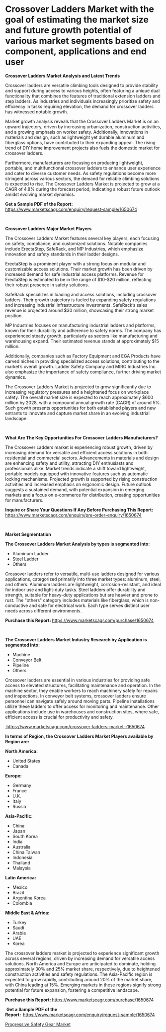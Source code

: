<p><h1>Crossover Ladders Market with the goal of estimating the market size and future growth potential of various market segments based on component, applications and end user</h1></p><p><strong>Crossover Ladders Market Analysis and Latest Trends</strong></p>
<p><p>Crossover ladders are versatile climbing tools designed to provide stability and support during access to various heights, often featuring a unique dual functionality that combines the features of traditional extension ladders and step ladders. As industries and individuals increasingly prioritize safety and efficiency in tasks requiring elevation, the demand for crossover ladders has witnessed notable growth.</p><p>Market growth analysis reveals that the Crossover Ladders Market is on an upward trajectory, driven by increasing urbanization, construction activities, and a growing emphasis on worker safety. Additionally, innovations in materials and design, such as lightweight yet durable aluminum and fiberglass options, have contributed to their expanding appeal. The rising trend of DIY home improvement projects also fuels the domestic market for crossover ladders.</p><p>Furthermore, manufacturers are focusing on producing lightweight, portable, and multifunctional crossover ladders to enhance user experience and cater to diverse customer needs. As safety regulations become more stringent across various sectors, the demand for reliable climbing solutions is expected to rise. The Crossover Ladders Market is projected to grow at a CAGR of 4.8% during the forecast period, indicating a robust future outlook amidst evolving market dynamics.</p></p>
<p><strong>Get a Sample PDF of the Report:&nbsp;</strong> <a href="https://www.marketscagr.com/enquiry/request-sample/1650674?utm_campaign=1889&utm_medium=2&utm_source=Github&utm_content=ia&utm_term=17022025&utm_id=crossover-ladders">https://www.marketscagr.com/enquiry/request-sample/1650674</a></p>
<p>&nbsp;</p>
<p><strong>Crossover Ladders Major Market Players</strong></p>
<p><p>The Crossover Ladders Market features several key players, each focusing on safety, compliance, and customized solutions. Notable companies include ErectaStep, SafeRack, and MP Industries, which emphasize innovation and safety standards in their ladder designs.</p><p>ErectaStep is a prominent player with a strong focus on modular and customizable access solutions. Their market growth has been driven by increased demand for safe industrial access platforms. Revenue for ErectaStep is estimated to be in the range of $10-$20 million, reflecting their robust presence in safety solutions.</p><p>SafeRack specializes in loading and access solutions, including crossover ladders. Their growth trajectory is fueled by expanding safety regulations and increasing industrial infrastructure investments. SafeRack’s sales revenue is projected around $30 million, showcasing their strong market position.</p><p>MP Industries focuses on manufacturing industrial ladders and platforms, known for their durability and adherence to safety norms. The company has experienced steady growth, particularly as sectors like manufacturing and warehousing expand. Their estimated revenue stands at approximately $15 million.</p><p>Additionally, companies such as Factory Equipment and EGA Products have carved niches in providing specialized access solutions, contributing to the market’s overall growth. Ladder Safety Company and MIRO Industries Inc. also emphasize the importance of safety compliance, further driving market dynamics.</p><p>The Crossover Ladders Market is projected to grow significantly due to increasing regulatory pressures and a heightened focus on workplace safety. The overall market size is expected to reach approximately $600 million by 2028, with a compound annual growth rate (CAGR) of around 5%. Such growth presents opportunities for both established players and new entrants to innovate and capture market share in an evolving industrial landscape.</p></p>
<p>&nbsp;</p>
<p><strong>What Are The Key Opportunities For Crossover Ladders Manufacturers?</strong></p>
<p><p>The Crossover Ladders market is experiencing robust growth, driven by increasing demand for versatile and efficient access solutions in both residential and commercial sectors. Advancements in materials and design are enhancing safety and utility, attracting DIY enthusiasts and professionals alike. Market trends indicate a shift toward lightweight, portable models equipped with innovative features such as automatic locking mechanisms. Projected growth is supported by rising construction activities and increased emphasis on ergonomic design. Future outlook suggests a sustained demand, with potential expansion in emerging markets and a focus on e-commerce for distribution, creating opportunities for manufacturers.</p></p>
<p><strong>Inquire or Share Your Questions If Any Before Purchasing This Report:</strong> <a href="https://www.marketscagr.com/enquiry/pre-order-enquiry/1650674?utm_campaign=1889&utm_medium=2&utm_source=Github&utm_content=ia&utm_term=17022025&utm_id=crossover-ladders">https://www.marketscagr.com/enquiry/pre-order-enquiry/1650674</a></p>
<p>&nbsp;</p>
<p><strong>Market Segmentation</strong></p>
<p><strong>The Crossover Ladders Market Analysis by types is segmented into:</strong></p>
<p><ul><li>Aluminum Ladder</li><li>Steel Ladder</li><li>Others</li></ul></p>
<p><p>Crossover ladders refer to versatile, multi-use ladders designed for various applications, categorized primarily into three market types: aluminum, steel, and others. Aluminum ladders are lightweight, corrosion-resistant, and ideal for indoor use and light-duty tasks. Steel ladders offer durability and strength, suitable for heavy-duty applications but are heavier and prone to rust. The "others" category includes materials like fiberglass, which is non-conductive and safe for electrical work. Each type serves distinct user needs across different environments.</p></p>
<p><strong>Purchase this Report:&nbsp;</strong><a href="https://www.marketscagr.com/purchase/1650674?utm_campaign=1889&utm_medium=2&utm_source=Github&utm_content=ia&utm_term=17022025&utm_id=crossover-ladders">https://www.marketscagr.com/purchase/1650674</a></p>
<p>&nbsp;</p>
<p><strong>The Crossover Ladders Market Industry Research by Application is segmented into:</strong></p>
<p><ul><li>Machine</li><li>Conveyor Belt</li><li>Pipeline</li><li>Others</li></ul></p>
<p><p>Crossover ladders are essential in various industries for providing safe access to elevated structures, facilitating maintenance and operation. In the machine sector, they enable workers to reach machinery safely for repairs and inspections. In conveyor belt systems, crossover ladders ensure personnel can navigate safely around moving parts. Pipeline installations utilize these ladders to offer access for monitoring and maintenance. Other applications include use in warehouses and construction sites, where safe, efficient access is crucial for productivity and safety.</p></p>
<p><a href="https://www.marketscagr.com/crossover-ladders-market-r1650674?utm_campaign=1889&utm_medium=2&utm_source=Github&utm_content=ia&utm_term=17022025&utm_id=crossover-ladders">&nbsp;https://www.marketscagr.com/crossover-ladders-market-r1650674</a></p>
<p><strong>In terms of Region, the Crossover Ladders Market Players available by Region are:</strong></p>
<p>
    <p> <strong> North America: </strong>
        <ul>
            <li>United States</li>
            <li>Canada</li>
        </ul>
        </p> 
    <p> <strong> Europe: </strong>
        <ul>
            <li>Germany</li>
            <li>France</li>
            <li>U.K.</li>
            <li>Italy</li>
            <li>Russia</li>
        </ul>
        </p> 
    <p> <strong> Asia-Pacific: </strong>
        <ul>
            <li>China</li>
            <li>Japan</li>
            <li>South Korea</li>
            <li>India</li>
            <li>Australia</li>
            <li>China Taiwan</li>
            <li>Indonesia</li>
            <li>Thailand</li>
            <li>Malaysia</li>
        </ul>
        </p> 
    <p> <strong> Latin America: </strong>
        <ul>
            <li>Mexico</li>
            <li>Brazil</li>
            <li>Argentina Korea</li>
            <li>Colombia</li>
        </ul>
        </p> 
    <p> <strong> Middle East & Africa: </strong>
        <ul>
            <li>Turkey</li>
            <li>Saudi</li>
            <li>Arabia</li>
            <li>UAE</li>
            <li>Korea</li>
        </ul>
    </p>
    </p>
<p><p>The crossover ladders market is projected to experience significant growth across several regions, driven by increasing demand for versatile access solutions. North America and Europe are anticipated to dominate, holding approximately 30% and 25% market share, respectively, due to heightened construction activities and safety regulations. The Asia-Pacific region is expected to grow rapidly, contributing around 20% of the market share, with China leading at 15%. Emerging markets in these regions signify strong potential for future expansion, fostering a competitive landscape.</p></p>
<p><strong>Purchase this Report: </strong><a href="https://www.marketscagr.com/purchase/1650674?utm_campaign=1889&utm_medium=2&utm_source=Github&utm_content=ia&utm_term=17022025&utm_id=crossover-ladders">https://www.marketscagr.com/purchase/1650674</a></p>
<p>&nbsp;<strong>Get a Sample PDF of the Report:&nbsp;&nbsp;</strong><a href="https://www.marketscagr.com/enquiry/request-sample/1650674?utm_campaign=1889&utm_medium=2&utm_source=Github&utm_content=ia&utm_term=17022025&utm_id=crossover-ladders">https://www.marketscagr.com/enquiry/request-sample/1650674</a></p>
<p><strong></strong></p>
<p><p><a href="https://github.com/globismark/Market-Research-Report-List-6/blob/main/progressive-safety-gear-market.md?utm_campaign=1889&utm_medium=2&utm_source=Github&utm_content=ia&utm_term=17022025&utm_id=crossover-ladders">Progressive Safety Gear Market</a></p></p>
